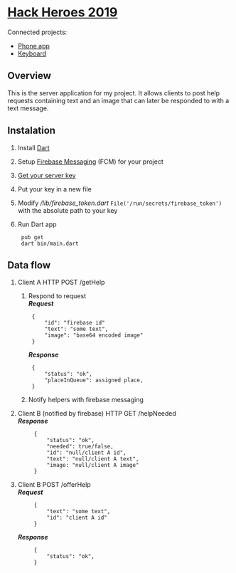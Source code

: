 # [Hack Heroes 2019](http://hackheroes.pl/)
Connected projects:
- [Phone app](https://github.com/Carbon225/hack-heroes-2019-mobile)
- [Keyboard](https://github.com/Carbon225/hack-heroes-2019-keyboard)
## Overview
This is the server application for my project. It allows clients to post help requests containing text and an image that can later be responded to with a text message.
## Instalation
1. Install [Dart](https://dart.dev/)
2. Setup [Firebase Messaging](https://firebase.google.com) (FCM) for your project
3. [Get your server key](https://stackoverflow.com/questions/37427709/firebase-messaging-where-to-get-server-key)
4. Put your key in a new file
5. Modify */lib/firebase_token.dart* <code>File('/run/secrets/firebase_token')</code> with the absolute path to your key
6. Run Dart app

        pub get
        dart bin/main.dart
## Data flow
1. Client A HTTP POST /getHelp  
    1. Respond to request  
        ***Request***  

            {  
                "id": "firebase id"
                "text": "some text",  
                "image": "base64 encoded image"  
            }  
        ***Response***  

            {  
                "status": "ok",  
                "placeInQueue": assigned place,  
            }
    2. Notify helpers with firebase messaging
2. Client B (notified by firebase) HTTP GET /helpNeeded  
    ***Response***  

            {  
                "status": "ok",  
                "needed": true/false,  
                "id": "null/client A id",  
                "text": "null/client A text",  
                "image: "null/client A image"  
            }
3. Client B POST /offerHelp  
    ***Request***  

            {  
                "text": "some text",  
                "id": "client A id"  
            }  
    ***Response***  

            {  
                "status": "ok",  
            }

